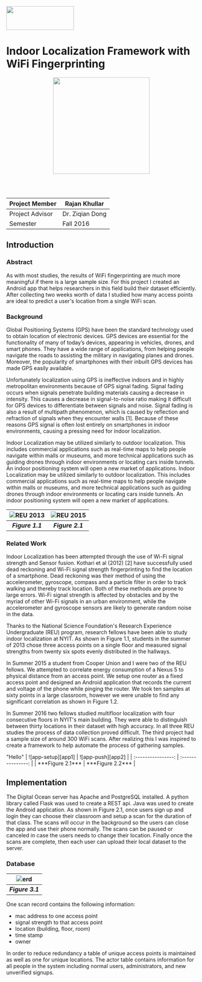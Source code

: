 <img src=http://www.nyit.edu/files/communications_and_marketing/DIGITAL_LOGO_Engineering_RGB_HORIZ.png width="179" height="63" />

<br>

# Indoor Localization Framework with WiFi Fingerprinting

<p align="center">
  <img src=https://rkhullar.github.io/csci870/images/icon.png width="256" height="256" />
</p>

<br>
<br>

| Project Member  | **Rajan Khullar** |
| --------------- | ----------------- |
| Project Advisor | Dr. Ziqian Dong   |
| Semester        | Fall 2016         |

<div style="page-break-after: always;"></div>

## Introduction
### Abstract
As with most studies, the results of WiFi fingerprinting are much more meaningful if there is a large sample size. For this project I created an Android app that helps researchers in this field build their dataset  efficiently. After collecting two weeks worth of data I studied how many access points are ideal to predict a user's location from a single WiFi scan.

### Background
Global Positioning Systems (GPS) have been the standard technology used to obtain location of electronic devices. GPS devices are essential for the functionality of many of today’s devices, appearing in vehicles, drones, and smart phones. They have a wide range of applications, from helping people navigate the roads to assisting the military in navigating planes and drones. Moreover, the popularity of smartphones with their inbuilt GPS devices has made GPS easily available.

Unfortunately localization using GPS is ineffective indoors and in highly metropolitan environments because of GPS signal fading. Signal fading occurs when signals penetrate building materials causing a decrease in intensity. This causes a decrease in signal-to-noise ratio making it difficult for GPS devices to differentiate between signals and noise. Signal fading is also a result of multipath phenomenon, which is caused by reflection and refraction of signals when they encounter walls [1]. Because of these reasons GPS signal is often lost entirely on smartphones in indoor environments, causing a pressing need for indoor localization.

Indoor Localization may be utilized similarly to outdoor localization. This includes commercial applications such as real-time maps to help people navigate within malls or museums, and more technical applications such as guiding drones through indoor environments or locating cars inside tunnels. An indoor positioning system will open a new market of applications.
Indoor Localization may be utilized similarly to outdoor localization. This includes commercial applications such as real-time maps to help people navigate within malls or museums, and more technical applications such as guiding drones through indoor environments or locating cars inside tunnels. An indoor positioning system will open a new market of applications.

<div style="page-break-after: always;"></div>

| ![REU 2013][reu13] | ![REU 2015][reu15] |
| :----------------: | :----------------: |
|  ***Figure 1.1***  |  ***Figure 2.1***  |

### Related Work
Indoor Localization has been attempted through the use of Wi-Fi signal strength and Sensor fusion. Kothari et al (2012) [2] have successfully used dead reckoning and Wi-Fi signal strength fingerprinting to find the location of a smartphone. Dead reckoning was their method of using the accelerometer, gyroscope, compass and a particle filter in order to track walking and thereby track location. Both of these methods are prone to large errors. Wi-Fi signal strength is affected by obstacles and by the myriad of other Wi-Fi signals in an urban environment, while the accelerometer and gyroscope sensors are likely to generate random noise in the data.

Thanks to the National Science Foundation's Research Experience Undergraduate (REU) program, research fellows have been able to study indoor localization at NYIT. As shown in Figure 1.1, students in the summer of 2013 chose three access points on a single floor and measured signal strengths from twenty six spots evenly distributed in the hallways.

In Summer 2015 a student from Cooper Union and I were two of the REU fellows. We attempted to correlate energy consumption of a Nexus 5 to physical distance from an access point. We setup one router as a fixed access point and designed an Android application that records the current and voltage of the phone while pinging the router. We took ten samples at sixty points in a large classroom, however we were unable to find any significant correlation as shown in Figure 1.2. 

In Summer 2016 two fellows studied multifloor localization with four consecutive floors in NYIT's main building. They were able to distinguish between thirty locations in their dataset with high accuracy. In all three REU studies the process of data collection proved difficult. The third project had a sample size of around 300 WiFi scans. After realizing this I was inspired to create a framework to help automate the process of gathering samples.

<div style="page-break-after: always;"></div>
"Hello"
| ![app-setup][app1] | ![app-push][app2] |
| :----------------: | :---------------: |
|  ***Figure 2.1***  | ***Figure 2.2***  |

## Implementation
The Digital Ocean server has Apache and PostgreSQL installed. A python library called Flask was used to create a REST api. Java was used to create the Android application. As shown in Figure 2.1, once users sign up and login they can choose their classroom and setup a scan for the duration of that class. The scans will occur in the background so the users can close the app and use their phone normally. The scans can be paused or canceled in case the users needs to change their location. Finally once the scans are complete, then each user can upload their local dataset to the server.

### Database
|   ![erd][erd]   |
| :--------------: |
| ***Figure 3.1*** |

One scan record contains the following information:
* mac address to one access point
* signal strength to that access point
* location (building, floor, room)
* time stamp
* owner

In order to reduce redundancy a table of unique access points is maintained as well as one for unique locations. The actor table contains information for all people in the system including normal users, administrators, and new unverified signups.

[reu13]: https://rkhullar.github.io/csci870/images/report/reu-2013.png
[reu15]: https://rkhullar.github.io/csci870/images/report/reu-2015.png
[app1]: https://rkhullar.github.io/csci870/images/report/app-setup.png
[app2]: https://rkhullar.github.io/csci870/images/report/app-push.png
[erd]: https://rkhullar.github.io/csci870/images/report/erd.png
[pre]: https://rkhullar.github.io/csci870/images/report/preprocessing.png